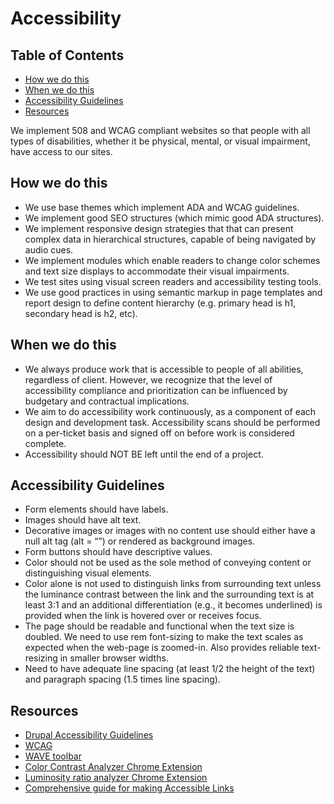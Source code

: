 # Accessibility

## Table of Contents

* [How we do this](#how)
* [When we do this](#why)
* [Accessibility Guidelines](#guidelines)
* [Resources](#resources)

We implement 508 and WCAG compliant websites so that people with all types of disabilities, whether it be physical, mental, or visual impairment, have access to our  sites.

## <a name="how"></a>How we do this

* We use base themes which implement ADA and WCAG guidelines.
* We implement good SEO structures (which mimic good ADA structures).
* We implement responsive design strategies that that can present complex data in hierarchical structures, capable of being navigated by audio cues.
* We implement modules which enable readers to change color schemes and text size displays to accommodate their visual impairments.
* We test sites using visual screen readers and accessibility testing tools.
* We use good practices in using semantic markup in page templates and report design to define content hierarchy (e.g. primary head is h1, secondary head is h2, etc).

## <a name="why"></a>When we do this

* We always produce work that is accessible to people of all abilities, regardless of client. However, we recognize that the level of accessibility compliance and prioritization can be influenced by budgetary and contractual implications.
* We aim to do accessibility work continuously, as a component of each design and development task. Accessibility scans should be performed on a per-ticket basis and signed off on before work is considered complete.
* Accessibility should NOT BE left until the end of a project.

## <a name="guidelines"></a>Accessibility Guidelines

* Form elements should have labels.
* Images should have alt text.
* Decorative images or images with no content use should either have a null alt tag (alt = “”) or rendered as background images.
* Form buttons should have descriptive values.
* Color should not be used as the sole method of conveying content or distinguishing visual elements.
* Color alone is not used to distinguish links from surrounding text unless the luminance contrast between the link and the surrounding text is at least 3:1 and an additional differentiation (e.g., it becomes underlined) is provided when the link is hovered over or receives focus.
* The page should be readable and functional when the text size is doubled. We need to use rem font-sizing to make the text scales as expected when the web-page is zoomed-in. Also provides reliable text-resizing in smaller browser widths.
* Need to have adequate line spacing (at least 1/2 the height of the text) and paragraph spacing (1.5 times line spacing).

## <a name="resources"></a>Resources

* [Drupal Accessibility Guidelines](https://drupal.org/node/1637990)
* [WCAG](http://www.w3.org/WAI/intro/wcag)
* [WAVE toolbar](http://wave.webaim.org/toolbar/)
* [Color Contrast Analyzer Chrome Extension](https://chrome.google.com/webstore/detail/color-contrast-analyzer/dagdlcijhfbmgkjokkjicnnfimlebcll)
* [Luminosity ratio analyzer Chrome Extension](https://chrome.google.com/webstore/detail/wcag-luminosity-contrast/lllpnmpooomecmbmijbmbikaacgfdagi)
* [Comprehensive guide for making Accessible Links](https://www.sitepoint.com/15-rules-making-accessible-links/)

